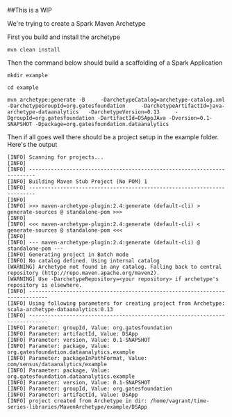 
##This is a WIP

We're trying to create a Spark Maven Archetype

First you build and install the archetype

```mvn clean install```

Then the command below should build a scaffolding of a Spark Application

```
mkdir example

cd example

mvn archetype:generate -B     -DarchetypeCatalog=archetype-catalog.xml -DarchetypeGroupId=org.gatesfoundation     -DarchetypeArtifactId=java-archetype-dataanalytics   -DarchetypeVersion=0.13     -DgroupId=org.gatesfoundation -DartifactId=DSAppJAva -Dversion=0.1-SNAPSHOT -Dpackage=org.gatesfoundation.dataanalytics
```

Then if all goes well there should be a project setup in the example folder.  Here's the output
```
[INFO] Scanning for projects...
[INFO]                                                                         
[INFO] ------------------------------------------------------------------------
[INFO] Building Maven Stub Project (No POM) 1
[INFO] ------------------------------------------------------------------------
[INFO] 
[INFO] >>> maven-archetype-plugin:2.4:generate (default-cli) > generate-sources @ standalone-pom >>>
[INFO] 
[INFO] <<< maven-archetype-plugin:2.4:generate (default-cli) < generate-sources @ standalone-pom <<<
[INFO] 
[INFO] --- maven-archetype-plugin:2.4:generate (default-cli) @ standalone-pom ---
[INFO] Generating project in Batch mode
[INFO] No catalog defined. Using internal catalog
[WARNING] Archetype not found in any catalog. Falling back to central repository (http://repo.maven.apache.org/maven2).
[WARNING] Use -DarchetypeRepository=<your repository> if archetype's repository is elsewhere.
[INFO] ----------------------------------------------------------------------------
[INFO] Using following parameters for creating project from Archetype: scala-archetype-dataanalytics:0.13
[INFO] ----------------------------------------------------------------------------
[INFO] Parameter: groupId, Value: org.gatesfoundation
[INFO] Parameter: artifactId, Value: DSApp
[INFO] Parameter: version, Value: 0.1-SNAPSHOT
[INFO] Parameter: package, Value: org.gatesfoundation.dataanalytics.example
[INFO] Parameter: packageInPathFormat, Value: com/sensus/dataanalytics/example
[INFO] Parameter: package, Value: org.gatesfoundation.dataanalytics.example
[INFO] Parameter: version, Value: 0.1-SNAPSHOT
[INFO] Parameter: groupId, Value: org.gatesfoundation
[INFO] Parameter: artifactId, Value: DSApp
[INFO] project created from Archetype in dir: /home/vagrant/time-series-libraries/MavenArchetype/example/DSApp
```
